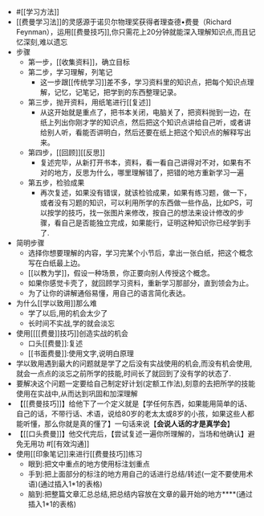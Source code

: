 - #[[学习方法]]
- [[费曼学习法]]的灵感源于诺贝尔物理奖获得者理查德•费曼（Richard Feynman），运用[[费曼技巧]],你只需花上20分钟就能深入理解知识点,而且记忆深刻,难以遗忘
- 步骤
    - 第一步，[[收集资料]]，确立目标
    - 第二步，学习理解，列笔记
        - 这一步跟[[传统学习]]差不多，学习资料里的知识点，把每个知识点理解，记忆，记笔记，把学到的东西整理记录。
    - 第三步，抛开资料，用纸笔进行[[复述]]
        - 从这开始就是重点了，把书本关闭，电脑关了，把资料抛到一边，在纸上列出你刚才学的知识点，然后把这个知识点讲给自己听，或者讲给别人听，看能否讲明白，然后还要在纸上把这个知识点的解释写出来。
    - 第四步，[[回顾]][[反思]]
        - 复述完毕，从新打开书本，资料，看一看自己讲得对不对，如果有不对的地方，反思为什么，哪里理解错了，把错的地方重新学习一遍
    - 第五步，检验成果
        - 再次复述，如果没有错误，就该检验成果，如果有练习题，做一下，或者没有习题的知识，可以利用所学的东西做一些作品，比如PS，可以按学的技巧，找一张图片来修改，按自己的想法来设计修改的步骤，看自己是否能独立完成，如果能行，证明这种知识你已经学到手了.
- 简明步骤
    - 选择你想要理解的内容，学习完某个小节后，拿出一张白纸，把这个概念写在白纸最上边。
    - [[以教为学]]，假设一种场景，你正要向别人传授这个概念。
    - 如果你感觉卡壳了，就回顾学习资料，重新学习那部分，直到领会为止。
    - 为了让你的讲解通俗易懂，用自己的语言简化表达。
- 为什么[[学以致用]]那么难
    - 学了以后,用的机会太少了
    - 长时间不实战,学的就会淡忘
- 使用[[[[费曼]]技巧]]创造实战的机会
    - 口头[[费曼]]:复述
    - [[书面费曼]]:使用文字,说明白原理
- 学以致用遇到最大的问题就是学了之后没有实战使用的机会,而没有机会使用,就会一点点的淡忘之前所学的技能,时间长了就回到了没有学的状态了.
- 要解决这个问题一定要给自己制定好计划(定额工作法),刻意的去把所学的技能使用在实战中,从而达到巩固和加深理解
- 【[[费曼技巧]]】给他下了一个定义就是【学任何东西，如果能用简单的话、自己的话，不带行话、术语，说给80岁的老太太或8岁的小孩，如果这些人都能听懂，那么你就是真的懂了】一句话来说【**会说人话的才是真学会**】
- 【[[口头费曼]]】他交代完后，【尝试复述一遍你所理解的，当场和他确认】避免无用功 #[[有效沟通]]
- 使用[[印象笔记]]来进行[[费曼技巧]]练习
    - 眼到:把文中重点的地方使用标注划重点
    - 手到:把上面部分的标注的地方用自己的话进行总结/转述(一定不要使用术语)(通过插入1*1的表格)
    - 脑到:把整篇文章汇总总结,把总结内容放在文章的最开始的地方****(通过插入1*1的表格)
